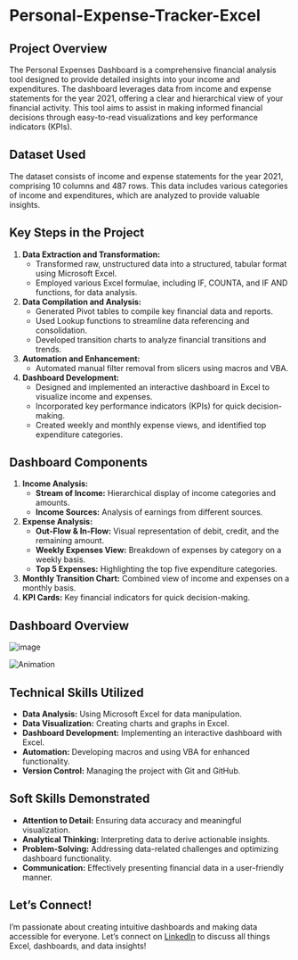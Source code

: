 # Personal-Expense-Tracker-Excel

## Project Overview
The Personal Expenses Dashboard is a comprehensive financial analysis tool designed to provide detailed insights into your income and expenditures. The dashboard leverages data from income and expense statements for the year 2021, offering a clear and hierarchical view of your financial activity. This tool aims to assist in making informed financial decisions through easy-to-read visualizations and key performance indicators (KPIs).

## Dataset Used
The dataset consists of income and expense statements for the year 2021, comprising 10 columns and 487 rows. This data includes various categories of income and expenditures, which are analyzed to provide valuable insights.

## Key Steps in the Project
1. **Data Extraction and Transformation:**
   - Transformed raw, unstructured data into a structured, tabular format using Microsoft Excel.
   - Employed various Excel formulae, including IF, COUNTA, and IF AND functions, for data analysis.
2. **Data Compilation and Analysis:**
   - Generated Pivot tables to compile key financial data and reports.
   - Used Lookup functions to streamline data referencing and consolidation.
   - Developed transition charts to analyze financial transitions and trends.
3. **Automation and Enhancement:**
   - Automated manual filter removal from slicers using macros and VBA.
4. **Dashboard Development:**
   - Designed and implemented an interactive dashboard in Excel to visualize income and expenses.
   - Incorporated key performance indicators (KPIs) for quick decision-making.
   - Created weekly and monthly expense views, and identified top expenditure categories.

## Dashboard Components
1. **Income Analysis:**
   - **Stream of Income:** Hierarchical display of income categories and amounts.
   - **Income Sources:** Analysis of earnings from different sources.
2. **Expense Analysis:**
   - **Out-Flow & In-Flow:** Visual representation of debit, credit, and the remaining amount.
   - **Weekly Expenses View:** Breakdown of expenses by category on a weekly basis.
   - **Top 5 Expenses:** Highlighting the top five expenditure categories.
3. **Monthly Transition Chart:** Combined view of income and expenses on a monthly basis.
4. **KPI Cards:** Key financial indicators for quick decision-making.

## Dashboard Overview

![image](https://github.com/user-attachments/assets/2f45a1de-4c8d-4d5e-a440-f4819ac24d88)


![Animation](https://github.com/user-attachments/assets/d0261457-73e7-4ae6-bd8b-99a7f0f1370f)

## Technical Skills Utilized
- **Data Analysis:** Using Microsoft Excel for data manipulation.
- **Data Visualization:** Creating charts and graphs in Excel.
- **Dashboard Development:** Implementing an interactive dashboard with Excel.
- **Automation:** Developing macros and using VBA for enhanced functionality.
- **Version Control:** Managing the project with Git and GitHub.

## Soft Skills Demonstrated
- **Attention to Detail:** Ensuring data accuracy and meaningful visualization.
- **Analytical Thinking:** Interpreting data to derive actionable insights.
- **Problem-Solving:** Addressing data-related challenges and optimizing dashboard functionality.
- **Communication:** Effectively presenting financial data in a user-friendly manner.

## Let’s Connect!
I’m passionate about creating intuitive dashboards and making data accessible for everyone. Let’s connect on [LinkedIn](https://www.linkedin.com/in/pooja-pawar-92086217a) to discuss all things Excel, dashboards, and data insights!
